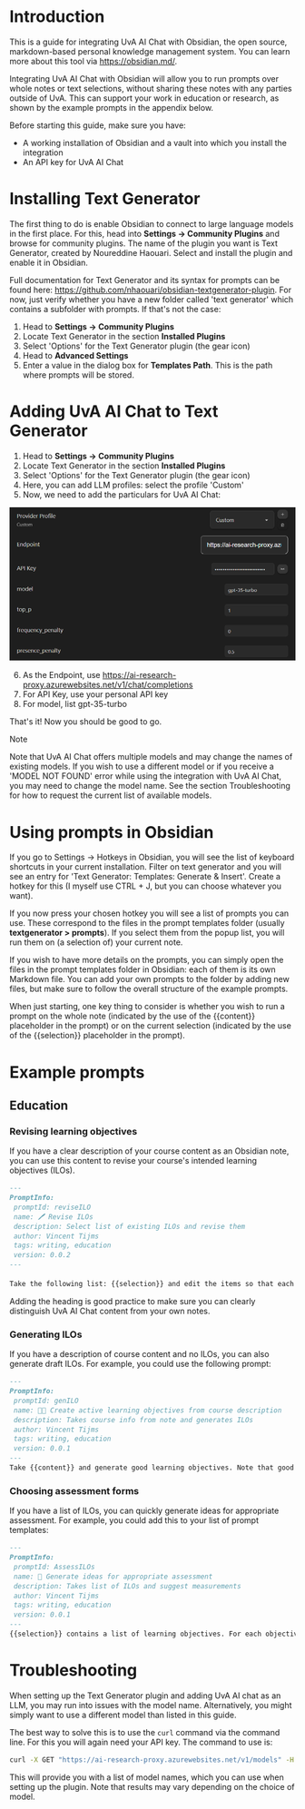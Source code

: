 
# Introduction
This is a guide for integrating UvA AI Chat with Obsidian, the open source, markdown-based personal knowledge management system. You can learn more about this tool via https://obsidian.md/.

Integrating UvA AI Chat with Obsidian will allow you to run prompts over whole notes or text selections, without sharing these notes with any parties outside of UvA. This can support your work in education or research, as shown by the example prompts in the appendix below.

Before starting this guide, make sure you have:

- A working installation of Obsidian and a vault into which you install the integration
- An API key for UvA AI Chat

# Installing Text Generator
The first thing to do is enable Obsidian to connect to large language models in the first place. For this, head into **Settings -> Community Plugins** and browse for community plugins. The name of the plugin you want is Text Generator, created by Noureddine Haouari. Select and install the plugin and enable it in Obsidian.

Full documentation for Text Generator and its syntax for prompts can be found here: https://github.com/nhaouari/obsidian-textgenerator-plugin. For now, just verify whether you have a new folder called 'text generator' which contains a subfolder with prompts. If that's not the case:

1. Head to **Settings -> Community Plugins**
2. Locate Text Generator in the section **Installed Plugins**
3. Select 'Options' for the Text Generator plugin (the gear icon)
4. Head to **Advanced Settings**
5. Enter a value in the dialog box for **Templates Path**. This is the path where prompts will be stored.

# Adding UvA AI Chat to Text Generator

1. Head to **Settings -> Community Plugins**
2. Locate Text Generator in the section **Installed Plugins**
3. Select 'Options' for the Text Generator plugin (the gear icon)
4. Here, you can add LLM profiles: select the profile 'Custom'
5. Now, we need to add the particulars for UvA AI Chat:

![Image of Text Generator settings](https://github.com/tijmz/uva-aichat/blob/main/textgen.png)

6. As the Endpoint, use https://ai-research-proxy.azurewebsites.net/v1/chat/completions
7. For API Key, use your personal API key
8. For model, list gpt-35-turbo

That's it! Now you should be good to go.

>[!note] 
>Note that UvA AI Chat offers multiple models and may change the names of existing models. If you wish to use a different model or if you receive a 'MODEL NOT FOUND' error while using the integration with UvA AI Chat, you may need to change the model name. See the section Troubleshooting for how to request the current list of available models.

# Using prompts in Obsidian
If you go to Settings -> Hotkeys in Obsidian, you will see the list of keyboard shortcuts in your current installation. Filter on text generator and you will see an entry for 'Text Generator: Templates: Generate & Insert'. Create a hotkey for this (I myself use CTRL + J, but you can choose whatever you want).

If you now press your chosen hotkey you will see a list of prompts you can use. These correspond to the files in the prompt templates folder (usually **textgenerator > prompts**). If you select them from the popup list, you will run them on (a selection of) your current note.

If you wish to have more details on the prompts, you can simply open the files in the prompt templates folder in Obsidian: each of them is its own Markdown file. You can add your own prompts to the folder by adding new files, but make sure to follow the overall structure of the example prompts.

When just starting, one key thing to consider is whether you wish to run a prompt on the whole note (indicated by the use of the {{content}} placeholder in the prompt) or on the current selection (indicated by the use of the {{selection}} placeholder in the prompt).

# Example prompts

## Education

### Revising learning objectives
If  you have a clear description of your course content as an Obsidian note, you can use this content to revise your course's intended learning objectives (ILOs).

```markdown
---
PromptInfo:
 promptId: reviseILO
 name: 🖊️ Revise ILOs
 description: Select list of existing ILOs and revise them
 author: Vincent Tijms
 tags: writing, education
 version: 0.0.2
---

Take the following list: {{selection}} and edit the items so that each uses a single verb from Bloom's taxonomy, describing student behaviour. Keep language parsimonious and clear. Present the new list as a list of bullet points preceded by the phrase 'After successfully completing this course, the student is able to:' Add the appropriate Bloom level to each objective. Place the resultant text under an h2 heading 'LLM-edited ILOs'.
```

Adding the heading is good practice to make sure you can clearly distinguish UvA AI Chat content from your own notes.

### Generating ILOs
If you have a description of course content and no ILOs, you can also generate draft ILOs. For example, you could use the following prompt:

```markdown
---
PromptInfo:
 promptId: genILO
 name: 🧑‍🏫 Create active learning objectives from course description
 description: Takes course info from note and generates ILOs
 author: Vincent Tijms
 tags: writing, education
 version: 0.0.1
---
Take {{content}} and generate good learning objectives. Note that good learning objectives start with a verb at the desired level of knowledge or skills, using Bloom's taxonomy. Make sure each objective is an outcome. Keep each objective as succinct and clear as possible. Output the new list as a series of bullet points, preceded by the sentence 'After successfully completing this course, the student is able to:' Use an h2 header titled 'LLM-generated learning objectives'.
```

### Choosing assessment forms
If you have a list of ILOs, you can quickly generate ideas for appropriate assessment. For example, you could add this to your list of prompt templates:

```markdown
---
PromptInfo:
 promptId: AssessILOs
 name: 📏 Generate ideas for appropriate assessment
 description: Takes list of ILOs and suggest measurements
 author: Vincent Tijms
 tags: writing, education
 version: 0.0.1
---
{{selection}} contains a list of learning objectives. For each objective, suggest two assessment forms that could measure whether a student has achieved this learning outcomes in a valid, reliable manner. Give one traditional suggestion and one innovative suggestion for each learning objective. Present the suggestions in a table under a h2 header titled 'LLM-generated ideas for assessment'
```
# Troubleshooting
When setting up the Text Generator plugin and adding UvA AI chat as an LLM, you may run into issues with the model name. Alternatively, you might simply want to use a different model than listed in this guide.

The best way to solve this is to use the ``curl`` command via the command line. For this you will again need your API key. The command to use is:

```bash
curl -X GET "https://ai-research-proxy.azurewebsites.net/v1/models" -H "Authorization: Bearer your_api_key"
```
This will provide you with a list of model names, which you can use when setting up the plugin. Note that results may vary depending on the choice of model.
